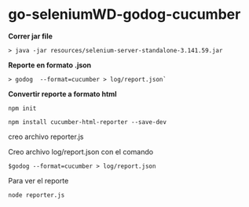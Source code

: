 # go-seleniumWD-godog-cucumber

**Correr jar file**

```
> java -jar resources/selenium-server-standalone-3.141.59.jar
```

**Reporte en formato .json**

```
> godog  --format=cucumber > log/report.json`
```

**Convertir reporte a formato html**

```
npm init

npm install cucumber-html-reporter --save-dev
```

creo archivo reporter.js

Creo archivo log/report.json con el comando

`$godog --format=cucumber > log/report.json`

Para ver el reporte

`node reporter.js`
